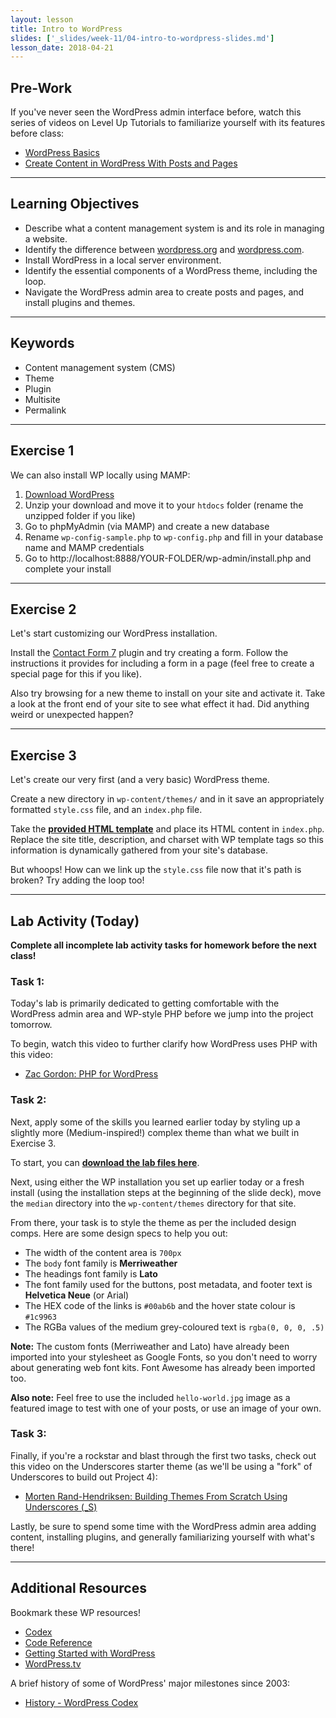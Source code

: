 ```yaml
---
layout: lesson
title: Intro to WordPress
slides: ['_slides/week-11/04-intro-to-wordpress-slides.md']
lesson_date: 2018-04-21
---
```


## Pre-Work

If you've never seen the WordPress admin interface before, watch this series of videos on Level Up Tutorials to familiarize yourself with its features before class:

* [WordPress Basics](https://leveluptutorials.com/tutorials/wordpress-basics/series-introduction)
* [Create Content in WordPress With Posts and Pages
  ](https://code.tutsplus.com/courses/create-content-in-wordpress-with-posts-and-pages)

---

## Learning Objectives

* Describe what a content management system is and its role in managing a website.
* Identify the difference between [wordpress.org](https://wordpress.org/) and [wordpress.com](https://wordpress.com/).
* Install WordPress in a local server environment.
* Identify the essential components of a WordPress theme, including the loop.
* Navigate the WordPress admin area to create posts and pages, and install plugins and themes.

---

## Keywords

* Content management system (CMS)
* Theme
* Plugin
* Multisite
* Permalink

---

## Exercise 1

We can also install WP locally using MAMP:

1. [Download WordPress](https://wordpress.org/download/)
2. Unzip your download and move it to your `htdocs` folder (rename the unzipped folder if you like)
3. Go to phpMyAdmin (via MAMP) and create a new database
4. Rename `wp-config-sample.php` to `wp-config.php` and fill in your database name and MAMP credentials
5. Go to http://localhost:8888/YOUR-FOLDER/wp-admin/install.php and complete your install

---

## Exercise 2

Let's start customizing our WordPress installation.

Install the [Contact Form 7](https://wordpress.org/plugins/contact-form-7/) plugin and try creating a form. Follow the instructions it provides for including a form in a page (feel free to create a special page for this if you like).

Also try browsing for a new theme to install on your site and activate it. Take a look at the front end of your site to see what effect it had. Did anything weird or unexpected happen?

---

## Exercise 3

Let's create our very first (and a very basic) WordPress theme.

Create a new directory in `wp-content/themes/` and in it save an appropriately formatted `style.css` file, and an `index.php` file.

Take the **[provided HTML template](/public/files/exercises/wp-first-theme.zip)** and place its HTML content in `index.php`. Replace the site title, description, and charset with WP template tags so this information is dynamically gathered from your site's database.

But whoops! How can we link up the `style.css` file now that it's path is broken? Try adding the loop too!

---

## Lab Activity (Today)

**Complete all incomplete lab activity tasks for homework before the next class!**

### Task 1:

Today's lab is primarily dedicated to getting comfortable with the WordPress admin area and WP-style PHP before we jump into the project tomorrow.

To begin, watch this video to further clarify how WordPress uses PHP with this video:

* [Zac Gordon: PHP for WordPress](http://wordpress.tv/2015/09/20/zac-gordon-php-for-wordpress/)

### Task 2:

Next, apply some of the skills you learned earlier today by styling up a slightly more (Medium-inspired!) complex theme than what we built in Exercise 3.

To start, you can **[download the lab files here](/public/files/labs/wp-theme-lab.zip)**.

Next, using either the WP installation you set up earlier today or a fresh install (using the installation steps at the beginning of the slide deck), move the `median` directory into the `wp-content/themes` directory for that site.

From there, your task is to style the theme as per the included design comps. Here are some design specs to help you out:

* The width of the content area is `700px`
* The `body` font family is **Merriweather**
* The headings font family is **Lato**
* The font family used for the buttons, post metadata, and footer text is **Helvetica Neue** (or Arial)
* The HEX code of the links is `#00ab6b` and the hover state colour is `#1c9963`
* The RGBa values of the medium grey-coloured text is `rgba(0, 0, 0, .5)`

**Note:** The custom fonts (Merriweather and Lato) have already been imported into your stylesheet as Google Fonts, so you don't need to worry about generating web font kits. Font Awesome has already been imported too.

**Also note:** Feel free to use the included `hello-world.jpg` image as a featured image to test with one of your posts, or use an image of your own.

### Task 3:

Finally, if you're a rockstar and blast through the first two tasks, check out this video on the Underscores starter theme (as we'll be using a "fork" of Underscores to build out Project 4):

* [Morten Rand-Hendriksen: Building Themes From Scratch Using Underscores (\_S)](http://wordpress.tv/2015/06/09/morten-rand-hendriksen-building-themes-from-scratch-using-underscores-_s/)

Lastly, be sure to spend some time with the WordPress admin area adding content, installing plugins, and generally familiarizing yourself with what's there!

---

## Additional Resources

Bookmark these WP resources!

* [Codex](https://codex.wordpress.org/)
* [Code Reference](https://developer.wordpress.org/reference/)
* [Getting Started with WordPress](https://codex.wordpress.org/Getting_Started_with_WordPress)
* [WordPress.tv](http://wordpress.tv/)

A brief history of some of WordPress' major milestones since 2003:

* [History - WordPress Codex](https://codex.wordpress.org/History)
